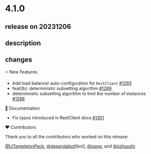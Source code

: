 # 4.1.0

## release on 20231206

## description

## changes

⭐ New Features

* Add load balancer auto-configuration for <code>RestClient</code> <a href="https://github.com/spring-cloud/spring-cloud-commons/issues/1293" data-hovercard-type="issue" data-hovercard-url="/spring-cloud/spring-cloud-commons/issues/1293/hovercard">#1293</a>
* feat(lb): deterministic subsetting algorithm <a href="https://github.com/spring-cloud/spring-cloud-commons/pull/1289" data-hovercard-type="pull_request" data-hovercard-url="/spring-cloud/spring-cloud-commons/pull/1289/hovercard">#1289</a>
* deterministic subsetting algorithm to limit the number of instances <a href="https://github.com/spring-cloud/spring-cloud-commons/issues/1288" data-hovercard-type="issue" data-hovercard-url="/spring-cloud/spring-cloud-commons/issues/1288/hovercard">#1288</a>

📔 Documentation

* Fix typos introduced in RestClient docs <a href="https://github.com/spring-cloud/spring-cloud-commons/pull/1301" data-hovercard-type="pull_request" data-hovercard-url="/spring-cloud/spring-cloud-commons/pull/1301/hovercard">#1301</a>

❤️ Contributors

Thank you to all the contributors who worked on this release:

<a class="user-mention notranslate" data-hovercard-type="user" data-hovercard-url="/users/LtTempletonPeck/hovercard" data-octo-click="hovercard-link-click" data-octo-dimensions="link_type:self" href="https://github.com/LtTempletonPeck">@LtTempletonPeck</a>, <a class="user-mention notranslate" data-hovercard-type="organization" data-hovercard-url="/orgs/dependabot/hovercard" data-octo-click="hovercard-link-click" data-octo-dimensions="link_type:self" href="https://github.com/dependabot">@dependabot</a>[bot], <a class="user-mention notranslate" data-hovercard-type="user" data-hovercard-url="/users/izeye/hovercard" data-octo-click="hovercard-link-click" data-octo-dimensions="link_type:self" href="https://github.com/izeye">@izeye</a>, and <a class="user-mention notranslate" data-hovercard-type="user" data-hovercard-url="/users/jizhuozhi/hovercard" data-octo-click="hovercard-link-click" data-octo-dimensions="link_type:self" href="https://github.com/jizhuozhi">@jizhuozhi</a>

